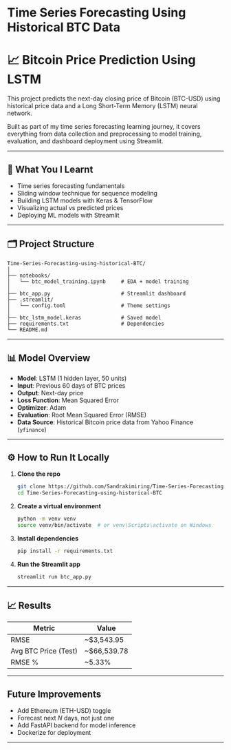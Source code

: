 # Time Series Forecasting Using Historical BTC Data

# 📈 Bitcoin Price Prediction Using LSTM

This project predicts the next-day closing price of Bitcoin (BTC-USD) using historical price data and a Long Short-Term Memory (LSTM) neural network.

Built as part of my time series forecasting learning journey, it covers everything from data collection and preprocessing to model training, evaluation, and dashboard deployment using Streamlit.

---


## 🧠 What You I Learnt 

- Time series forecasting fundamentals  
- Sliding window technique for sequence modeling  
- Building LSTM models with Keras & TensorFlow  
- Visualizing actual vs predicted prices    
- Deploying ML models with Streamlit  

---

## 🗂️ Project Structure

```
Time-Series-Forecasting-using-historical-BTC/
│
├── notebooks/
│   └── btc_model_training.ipynb     # EDA + model training
│
├── btc_app.py                       # Streamlit dashboard
├── .streamlit/
│   └── config.toml                  # Theme settings 
│
├── btc_lstm_model.keras             # Saved model
├── requirements.txt                 # Dependencies
└── README.md
```

---

## 📊 Model Overview

- **Model**: LSTM (1 hidden layer, 50 units)
- **Input**: Previous 60 days of BTC prices
- **Output**: Next-day price
- **Loss Function**: Mean Squared Error
- **Optimizer**: Adam
- **Evaluation**: Root Mean Squared Error (RMSE)
- **Data Source**: Historical Bitcoin price data from Yahoo Finance (`yfinance`)

---

## ⚙️ How to Run It Locally

1. **Clone the repo**  
   ```bash
   git clone https://github.com/Sandrakimiring/Time-Series-Forecasting-using-historical-BTC.git
   cd Time-Series-Forecasting-using-historical-BTC
   ```

2. **Create a virtual environment**

   ```bash
   python -m venv venv
   source venv/bin/activate  # or venv\Scripts\activate on Windows
   ```

3. **Install dependencies**

   ```bash
   pip install -r requirements.txt
   ```

4. **Run the Streamlit app**

   ```bash
   streamlit run btc_app.py
   ```

---

## 📈 Results

| Metric               | Value         |
| -------------------- | ------------- |
| RMSE                 | ~$3,543.95    |
| Avg BTC Price (Test) | ~$66,539.78  |
| RMSE %               | ~5.33%        |

---

##  Future Improvements

- Add Ethereum (ETH-USD) toggle
- Forecast next *N* days, not just one
- Add FastAPI backend for model inference
- Dockerize for deployment

---






